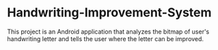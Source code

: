 # Handwriting-Improvement-System
This project is an Android application that analyzes the bitmap of user's handwriting letter and tells the user where the letter can be improved.
